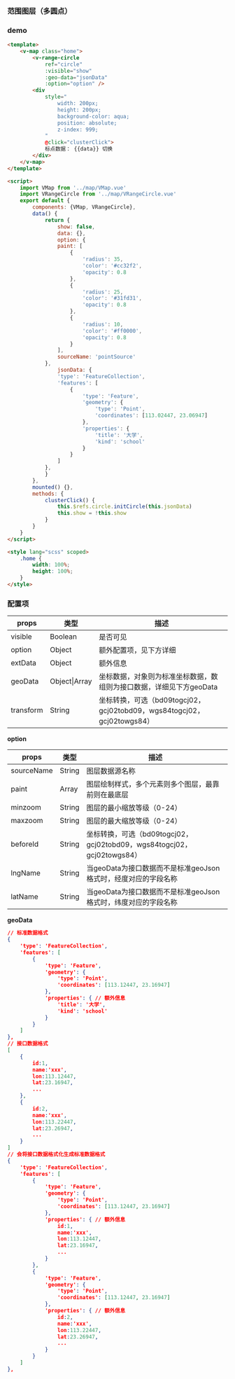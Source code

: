 ### 范围图层（多圆点）

### demo

```html
<template>
	<v-map class="home">
		<v-range-circle
			ref="circle"
			:visible="show"
			:geo-data="jsonData"
			:option="option" />
		<div
			style="
				width: 200px;
				height: 200px;
				background-color: aqua;
				position: absolute;
				z-index: 999;
			"
			@click="clusterClick">
			标点数据： {{data}} 切换
		</div>
	</v-map>
</template>

<script>
	import VMap from '../map/VMap.vue'
	import VRangeCircle from '../map/VRangeCircle.vue'
	export default {
		components: {VMap, VRangeCircle},
		data() {
			return {
				show: false,
				data: {},
                option: {
				paint: [
					{
						'radius': 35,
						'color': '#cc32f2',
						'opacity': 0.8
					},
					{
						'radius': 25,
						'color': '#31fd31',
						'opacity': 0.8
					},
					{
						'radius': 10,
						'color': '#ff0000',
						'opacity': 0.8
					}
				],
				sourceName: 'pointSource'
			},
                jsonData: {
				'type': 'FeatureCollection',
				'features': [
					{
						'type': 'Feature',
						'geometry': {
							'type': 'Point',
							'coordinates': [113.02447, 23.06947]
						},
						'properties': {
							'title': '大学',
							'kind': 'school'
						}
					}
				]
			},
			}
		},
		mounted() {},
		methods: {
			clusterClick() {
                this.$refs.circle.initCircle(this.jsonData)
				this.show = !this.show
			}
		}
	}
</script>

<style lang="scss" scoped>
	.home {
		width: 100%;
		height: 100%;
	}
</style>
```

### 配置项

| props     | 类型    | 描述                                                         |
| --- | --- | --- |
| visible | Boolean | 是否可见 |
| option | Object | 额外配置项，见下方详细 |
| extData | Object | 额外信息 |
| geoData | Object\|Array | 坐标数据，对象则为标准坐标数据，数组则为接口数据，详细见下方geoData |
| transform | String | 坐标转换，可选（bd09togcj02，gcj02tobd09，wgs84togcj02，gcj02towgs84） |

**option**

| props      | 类型   | 描述                                                         |
| ---------- | ------ | ------------------------------------------------------------ |
| sourceName | String | 图层数据源名称                                               |
| paint      | Array  | 图层绘制样式，多个元素则多个图层，最靠前则在最底层           |
| minzoom    | String | 图层的最小缩放等级（0-24）                                   |
| maxzoom    | String | 图层的最大缩放等级（0-24）                                   |
| beforeId   | String | 坐标转换，可选（bd09togcj02，gcj02tobd09，wgs84togcj02，gcj02towgs84） |
| lngName    | String | 当geoData为接口数据而不是标准geoJson格式时，经度对应的字段名称 |
| latName    | String | 当geoData为接口数据而不是标准geoJson格式时，纬度对应的字段名称 |

**geoData**

```json
// 标准数据格式
{
	'type': 'FeatureCollection',
	'features': [
		{
			'type': 'Feature',
			'geometry': {
				'type': 'Point',
				'coordinates': [113.12447, 23.16947]
			},
			'properties': { // 额外信息
				'title': '大学',
				'kind': 'school'
			}
		}
	]
},
// 接口数据格式
[
    {
        id:1,
        name:'xxx',
        lon:113.12447,
        lat:23.16947,
        ...
    },
    {
        id:2,
        name:'xxx',
        lon:113.22447,
        lat:23.26947,
        ...
    }
]
// 会将接口数据格式化生成标准数据格式
{
	'type': 'FeatureCollection',
	'features': [
		{
			'type': 'Feature',
			'geometry': {
				'type': 'Point',
				'coordinates': [113.12447, 23.16947]
			},
			'properties': { // 额外信息
				id:1,
        		name:'xxx',
        		lon:113.12447,
        		lat:23.16947,
                ...
			}
		},
        {
			'type': 'Feature',
			'geometry': {
				'type': 'Point',
				'coordinates': [113.12447, 23.16947]
			},
			'properties': { // 额外信息
				id:2,
        		name:'xxx',
        		lon:113.22447,
        		lat:23.26947,
                ...
			}
		}
	]
},
```

